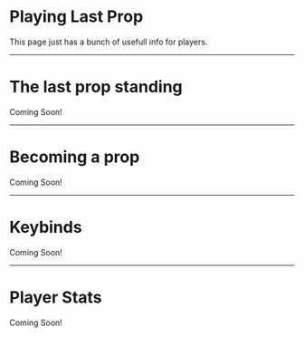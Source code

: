 # Playing Last Prop
This page just has a bunch of usefull info for players.

---

# The last prop standing
Coming Soon!

---

# Becoming a prop
Coming Soon!

---

# Keybinds
Coming Soon!

---

# Player Stats
Coming Soon!